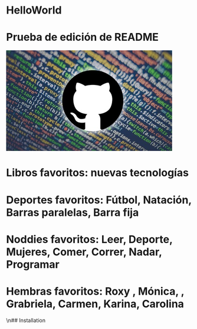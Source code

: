 # HelloWorld

# Prueba de edición de README

![headshot](github.jpg)

# Libros favoritos: nuevas tecnologías

# Deportes favoritos: Fútbol, Natación, Barras paralelas, Barra fija

# Noddies favoritos: Leer, Deporte, Mujeres, Comer, Correr, Nadar, Programar

# Hembras favoritos: Roxy , Mónica, , Grabriela, Carmen, Karina, Carolina

\n## Installation
